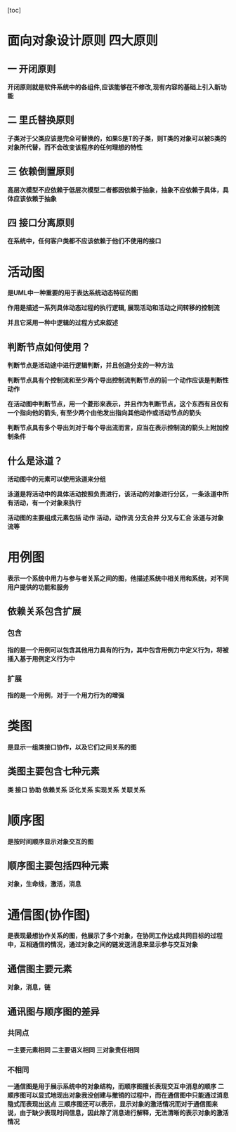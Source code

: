 [toc]

#  面向对象设计原则 四大原则

##  一 开闭原则

**开闭原则就是软件系统中的各组件,应该能够在不修改,现有内容的基础上引入新功能**

## 二 里氏替换原则

**子类对于父类应该是完全可替换的，如果S是T的子类，则T类的对象可以被S类的对象所代替，而不会改变该程序的任何理想的特性**

## 三 依赖倒置原则

**高层次模型不应依赖于低层次模型二者都因依赖于抽象，抽象不应依赖于具体，具体应该依赖于抽象**

## 四 接口分离原则

**在系统中，任何客户类都不应该依赖于他们不使用的接口**



# 活动图

**是UML中一种重要的用于表达系统动态特征的图**

**作用是描述一系列具体动态过程的执行逻辑, 展现活动和活动之间转移的控制流**

**并且它采用一种中逻辑的过程方式来叙述**

## 判断节点如何使用？

**判断节点是活动途中进行逻辑判断，并且创造分支的一种方法**

**判断节点具有个控制流和至少两个导出控制流判断节点的前一个动作应该是判断性动作**

**在活动图中判断节点，用一个菱形来表示，并且作为判断节点，这个东西有且仅有一个指向他的箭头, 有至少两个由他发出指向其他动作或活动节点的箭头**

**判断节点具有多个导出刘对于每个导出流而言，应当在表示控制流的箭头上附加控制条件**

##  什么是泳道？

**活动图中的元素可以使用泳道来分组**

**泳道是将活动中的具体活动按照负责进行，该活动的对象进行分区，一条泳道中所有活动，有一个对象来执行**

**活动图的主要组成元素包括 动作 活动，动作流 分支合并 分叉与汇合 泳道与对象流等**

# 用例图

**表示一个系统中用力与参与者关系之间的图，他描述系统中相关用和系统，对不同用户提供的功能和服务**

## 依赖关系包含扩展

### 包含

**指的是一个用例可以包含其他用力具有的行为，其中包含用例力中定义行为，将被插入基于用例定义行为中**

### 扩展

**指的是一个用例**，**对于一个用力行为的增强**

# 类图

**是显示一组类接口协作，以及它们之间关系的图**

##  类图主要包含七种元素

**类 接口 协助 依赖关系 泛化关系 实现关系 关联关系**

# 顺序图

**是按时间顺序显示对象交互的图**

## 顺序图主要包括四种元素

**对象，生命线，激活，消息**

# 通信图(协作图)

**是表现最想协作关系的图，他展示了多个对象，在协同工作达成共同目标的过程中，互相通信的情况，通过对象之间的链发送消息来显示参与交互对象**

## 通信图主要元素

**对象，消息，链**

## 通讯图与顺序图的差异

### 共同点

**一主要元素相同
二主要语义相同
三对象责任相同**

### 不相同

**一通信图是用于展示系统中的对象结构，而顺序图擅长表现交互中消息的顺序
 二顺序图可以显式地现出对象我没创建与撤销的过程中，而在通信图中只能通过消息隐式而表现出这点
三顺序图还可以表示，显示对象的激活情况而对于通信图来说，由于缺少表现时间信息，因此除了消息进行解释，无法清晰的表示对象的激活情况**





